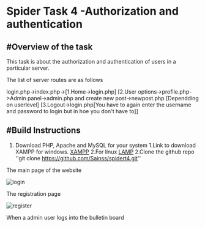 # Spider Task 4 -Authorization and authentication


#Overview of the task
---------------------------------
This task is about the authorization and authentication of users in a particular server.

The list of server routes are as follows

login.php->index.php->[1.Home->login.php]
                      [2.User options->profile.php->Admin panel->admin.php and create new post->newpost.php [Dependding on userlevel]
                      [3.Logout->login.php[You have to again enter the username and password to login but in hoe you don't have to]]

#Build Instructions
----------------------------------
1. Download PHP, Apache and MySQL for your system
      1.Link to download XAMPP for windows. [XAMPP](https://sourceforge.net/projects/xampp/?source=directory)
      2.For linux [LAMP](https://bitnami.com/stack/lamp/installer)
2.Clone the github repo ''git clone https://github.com/Sainss/spidert4.git''

The main page of the website

![login](https://cloud.githubusercontent.com/assets/19251508/16494981/1a065d84-3f09-11e6-9cb9-b2c5b6222e72.jpg)

The registration page

![register](https://cloud.githubusercontent.com/assets/19251508/16494990/1f830488-3f09-11e6-8d22-2c8f55eb6e4b.jpg)

When a admin user logs into the bulletin board

